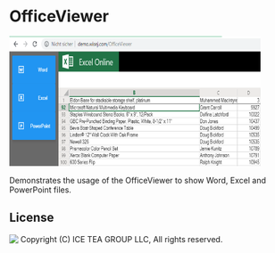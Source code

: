 ﻿OfficeViewer
====

<img src="../Support/Images/OfficeViewer.png" width="450" height="233">

Demonstrates the usage of the OfficeViewer to show Word, Excel and PowerPoint files.

License
-------
<img src="http://iceteagroup.com/wp-content/uploads/2017/01/Square-64x64-trasp.png" height="20" align="top"> Copyright (C) ICE TEA GROUP LLC, All rights reserved.
